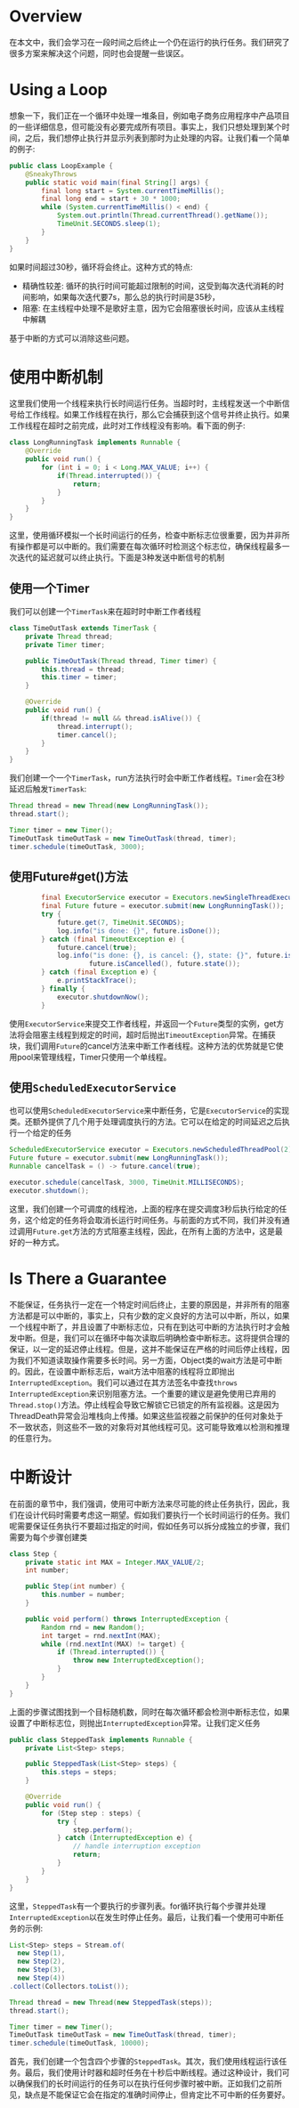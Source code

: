 # Overview 
在本文中，我们会学习在一段时间之后终止一个仍在运行的执行任务。我们研究了很多方案来解决这个问题，同时也会提醒一些误区。
# Using a Loop
想象一下，我们正在一个循环中处理一堆条目，例如电子商务应用程序中产品项目的一些详细信息，但可能没有必要完成所有项目。事实上，我们只想处理到某个时间，之后，我们想停止执行并显示列表到那时为止处理的内容。让我们看一个简单的例子:
```java
public class LoopExample {
    @SneakyThrows
    public static void main(final String[] args) {
        final long start = System.currentTimeMillis();
        final long end = start + 30 * 1000;
        while (System.currentTimeMillis() < end) {
            System.out.println(Thread.currentThread().getName());
            TimeUnit.SECONDS.sleep(1);
        }
    }
}
```
如果时间超过30秒，循环将会终止。这种方式的特点:
- 精确性较差: 循环的执行时间可能超过限制的时间，这受到每次迭代消耗的时间影响，如果每次迭代要7s，那么总的执行时间是35秒，
- 阻塞:  在主线程中处理不是歌好主意，因为它会阻塞很长时间，应该从主线程中解耦

基于中断的方式可以消除这些问题。
# 使用中断机制
这里我们使用一个线程来执行长时间运行任务。当超时时，主线程发送一个中断信号给工作线程。如果工作线程在执行，那么它会捕获到这个信号并终止执行。如果工作线程在超时之前完成，此时对工作线程没有影响。看下面的例子:
```java
class LongRunningTask implements Runnable {
    @Override
    public void run() {
        for (int i = 0; i < Long.MAX_VALUE; i++) {
            if(Thread.interrupted()) {
                return;
            }
        }
    }
}
```
这里，使用循环模拟一个长时间运行的任务，检查中断标志位很重要，因为并非所有操作都是可以中断的。我们需要在每次循环时检测这个标志位，确保线程最多一次迭代的延迟就可以终止执行。下面是3种发送中断信号的机制
## 使用一个Timer
我们可以创建一个`TimerTask`来在超时时中断工作者线程
```java
class TimeOutTask extends TimerTask {
    private Thread thread;
    private Timer timer;

    public TimeOutTask(Thread thread, Timer timer) {
        this.thread = thread;
        this.timer = timer;
    }

    @Override
    public void run() {
        if(thread != null && thread.isAlive()) {
            thread.interrupt();
            timer.cancel();
        }
    }
}
```
我们创建一个一个`TimerTask`，run方法执行时会中断工作者线程。`Timer`会在3秒延迟后触发`TimerTask`:
```java
Thread thread = new Thread(new LongRunningTask());
thread.start();

Timer timer = new Timer();
TimeOutTask timeOutTask = new TimeOutTask(thread, timer);
timer.schedule(timeOutTask, 3000);
```
## 使用Future#get()方法
```java
        final ExecutorService executor = Executors.newSingleThreadExecutor();
        final Future future = executor.submit(new LongRunningTask());
        try {
            future.get(7, TimeUnit.SECONDS);
            log.info("is done: {}", future.isDone());
        } catch (final TimeoutException e) {
            future.cancel(true);
            log.info("is done: {}, is cancel: {}, state: {}", future.isDone(),
                    future.isCancelled(), future.state());
        } catch (final Exception e) {
            e.printStackTrace();
        } finally {
            executor.shutdownNow();
        }
```
使用`ExecutorService`来提交工作者线程，并返回一个`Future`类型的实例，get方法将会阻塞主线程到规定的时间，超时后抛出`TimeoutException`异常。在捕获块，我们调用`Future`的cancel方法来中断工作者线程。这种方法的优势就是它使用pool来管理线程，Timer只使用一个单线程。
## 使用`ScheduledExecutorService`
也可以使用`ScheduledExecutorService`来中断任务，它是`ExecutorService`的实现类。还额外提供了几个用于处理调度执行的方法。它可以在给定的时间延迟之后执行一个给定的任务
```java
ScheduledExecutorService executor = Executors.newScheduledThreadPool(2);
Future future = executor.submit(new LongRunningTask());
Runnable cancelTask = () -> future.cancel(true);

executor.schedule(cancelTask, 3000, TimeUnit.MILLISECONDS);
executor.shutdown();
```
这里，我们创建一个可调度的线程池，上面的程序在提交调度3秒后执行给定的任务，这个给定的任务将会取消长运行时间任务。与前面的方式不同，我们并没有通过调用`Future.get`方法的方式阻塞主线程，因此，在所有上面的方法中，这是最好的一种方式。
# Is There a Guarantee
不能保证，任务执行一定在一个特定时间后终止，主要的原因是，并非所有的阻塞方法都是可以中断的，事实上，只有少数的定义良好的方法可以中断，所以，如果一个线程中断了，并且设置了中断标志位，只有在到达可中断的方法执行时才会触发中断。但是，我们可以在循环中每次读取后明确检查中断标志。这将提供合理的保证，以一定的延迟停止线程。但是，这并不能保证在严格的时间后停止线程，因为我们不知道读取操作需要多长时间。另一方面，Object类的wait方法是可中断的。因此，在设置中断标志后，wait方法中阻塞的线程将立即抛出`InterruptedException`。我们可以通过在其方法签名中查找`throws InterruptedException`来识别阻塞方法。一个重要的建议是避免使用已弃用的`Thread.stop()`方法。停止线程会导致它解锁它已锁定的所有监视器。这是因为ThreadDeath异常会沿堆栈向上传播。如果这些监视器之前保护的任何对象处于不一致状态，则这些不一致的对象将对其他线程可见。这可能导致难以检测和推理的任意行为。
# 中断设计
在前面的章节中，我们强调，使用可中断方法来尽可能的终止任务执行，因此，我们在设计代码时需要考虑这一期望。假如我们要执行一个长时间运行的任务。我们呢需要保证任务执行不要超过指定的时间，假如任务可以拆分成独立的步骤，我们需要为每个步骤创建类
```java
class Step {
    private static int MAX = Integer.MAX_VALUE/2;
    int number;

    public Step(int number) {
        this.number = number;
    }

    public void perform() throws InterruptedException {
        Random rnd = new Random();
        int target = rnd.nextInt(MAX);
        while (rnd.nextInt(MAX) != target) {
            if (Thread.interrupted()) {
                throw new InterruptedException();
            }
        }
    }
}
```
上面的步骤试图找到一个目标随机数，同时在每次循环都会检测中断标志位，如果设置了中断标志位，则抛出`InterruptedException`异常。让我们定义任务
```java
public class SteppedTask implements Runnable {
    private List<Step> steps;

    public SteppedTask(List<Step> steps) {
        this.steps = steps;
    }

    @Override
    public void run() {
        for (Step step : steps) {
            try {
                step.perform();
            } catch (InterruptedException e) {
                // handle interruption exception
                return;
            }
        }
    }
}
```
这里，`SteppedTask`有一个要执行的步骤列表。for循环执行每个步骤并处理`InterruptedException`以在发生时停止任务。最后，让我们看一个使用可中断任务的示例:
```java
List<Step> steps = Stream.of(
  new Step(1),
  new Step(2),
  new Step(3),
  new Step(4))
.collect(Collectors.toList());

Thread thread = new Thread(new SteppedTask(steps));
thread.start();

Timer timer = new Timer();
TimeOutTask timeOutTask = new TimeOutTask(thread, timer);
timer.schedule(timeOutTask, 10000);
```
首先，我们创建一个包含四个步骤的`SteppedTask`。其次，我们使用线程运行该任务。最后，我们使用计时器和超时任务在十秒后中断线程。通过这种设计，我们可以确保我们的长时间运行的任务可以在执行任何步骤时被中断。正如我们之前所见，缺点是不能保证它会在指定的准确时间停止，但肯定比不可中断的任务要好。


